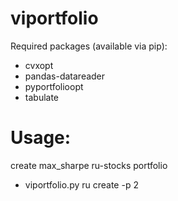 # viportfolio


Required packages (available via pip):

- cvxopt
- pandas-datareader	
- pyportfolioopt	
- tabulate

# Usage:
create max_sharpe ru-stocks portfolio
- viportfolio.py ru create -p 2  

